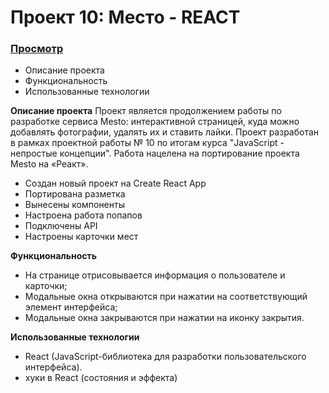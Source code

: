 # Проект 10: Место - REACT

### [Просмотр](https://alb040570.github.io/mesto-react/)

- Описание проекта
- Функциональность
- Использованные технологии

**Описание проекта**
Проект является продолжением работы по разработке сервиса Mesto: интерактивной страницей, куда можно добавлять фотографии, удалять их и ставить лайки. Проект разработан в рамках проектной работы  № 10 по итогам курса "JavaScript - непростые концепции". Работа нацелена  на портирование проекта Mesto на «Реакт».
- Создан новый проект на Create React App
- Портирована разметка
- Вынесены компоненты
- Настроена работа попапов
- Подключены API
- Настроены карточки мест




**Функциональность**
- На странице отрисовывается информация о пользователе и карточки;
- Модальные окна открываются при нажатии на соответствующий элемент интерфейса;
- Модальные окна закрываются при нажатии на иконку закрытия.


**Использованные технологии**
- React (JavaScript-библиотека для разработки пользовательского интерфейса).
- хуки в React (состояния и эффекта)


